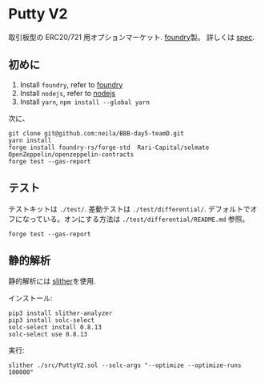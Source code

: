 # Putty V2

取引板型の ERC20/721 用オプションマーケット.
[foundry](foundry.sh)製。
詳しくは [spec](./spec/).

## 初めに

1. Install `foundry`, refer to [foundry](https://github.com/foundry-rs/foundry)
2. Install `nodejs`, refer to [nodejs](https://nodejs.org/en/)
3. Install `yarn`, `npm install --global yarn`

次に、

```
git clone git@github.com:neila/BBB-day5-teamD.git
yarn install
forge install foundry-rs/forge-std  Rari-Capital/solmate OpenZeppelin/openzeppelin-contracts
forge test --gas-report
```

## テスト

テストキットは `./test/`.
差動テストは `./test/differential/`. デフォルトでオフになっている。オンにする方法は `./test/differential/README.md` 参照。

```
forge test --gas-report
```

## 静的解析

静的解析には [slither](https://github.com/crytic/slither)を使用.

インストール:

```
pip3 install slither-analyzer
pip3 install solc-select
solc-select install 0.8.13
solc-select use 0.8.13
```

実行:

```
slither ./src/PuttyV2.sol --solc-args "--optimize --optimize-runs 100000"
```
